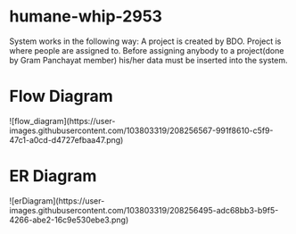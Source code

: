 # humane-whip-2953
System works in the following way: A project is created by BDO. Project is where people are assigned to. Before assigning anybody to a project(done by Gram Panchayat member) his/her data must be inserted into the system.
<h1> Flow Diagram </h1>
![flow_diagram](https://user-images.githubusercontent.com/103803319/208256567-991f8610-c5f9-47c1-a0cd-d4727efbaa47.png)

<h1> ER Diagram</h1>
![erDiagram](https://user-images.githubusercontent.com/103803319/208256495-adc68bb3-b9f5-4266-abe2-16c9e530ebe3.png)
